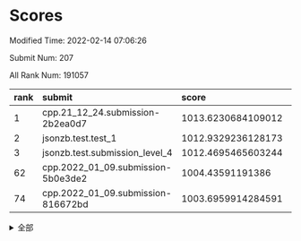 # Scores

Modified Time: 2022-02-14 07:06:26

Submit Num: 207

All Rank Num: 191057

| rank |               submit               |       score        |       sigma        | pk_num |
| :--- | :--------------------------------- | :----------------- | :----------------- | :----- |
| 1    | cpp.21_12_24.submission-2b2ea0d7   | 1013.6230684109012 | 0.821587206967443  | 3688   |
| 2    | jsonzb.test.test_1                 | 1012.9329236128173 | 0.812814382713484  | 3695   |
| 3    | jsonzb.test.submission_level_4     | 1012.4695465603244 | 0.8425235315726155 | 3694   |
| 62   | cpp.2022_01_09.submission-5b0e3de2 | 1004.43591191386   | 0.7199969638746894 | 3692   |
| 74   | cpp.2022_01_09.submission-816672bd | 1003.6959914284591 | 0.7022936589551607 | 3692   |


<details>
<summary>全部</summary>

| rank |                 submit                 |       score        |       sigma        | pk_num |
| :--- | :------------------------------------- | :----------------- | :----------------- | :----- |
| 1    | cpp.21_12_24.submission-2b2ea0d7       | 1013.6230684109012 | 0.821587206967443  | 3688   |
| 2    | jsonzb.test.test_1                     | 1012.9329236128173 | 0.812814382713484  | 3695   |
| 3    | jsonzb.test.submission_level_4         | 1012.4695465603244 | 0.8425235315726155 | 3694   |
| 4    | gobigger.level_3.submission_level_3_29 | 1011.8706377424504 | 0.7702601338409526 | 3685   |
| 5    | gobigger.level_3.submission_level_3_2  | 1011.7423882506064 | 0.7935997112918188 | 3695   |
| 6    | gobigger.level_3.submission_level_3_38 | 1011.4636820028654 | 0.7814008445353263 | 3693   |
| 7    | gobigger.level_3.submission_level_3_24 | 1011.0548482401392 | 0.7699777818560166 | 3695   |
| 8    | gobigger.level_3.submission_level_3_10 | 1011.0524356125497 | 0.7762509546040128 | 3693   |
| 9    | gobigger.level_3.submission_level_3_30 | 1011.039147880976  | 0.7577319676153883 | 3691   |
| 10   | gobigger.level_3.submission_level_3_1  | 1010.777405257445  | 0.7431873211983686 | 3696   |
| 11   | gobigger.level_3.submission_level_3_14 | 1010.7183103589733 | 0.7968082992484837 | 3694   |
| 12   | gobigger.level_3.submission_level_3_7  | 1010.6834233211745 | 0.7642475221881286 | 3692   |
| 13   | gobigger.level_3.submission_level_3_12 | 1010.5937013718577 | 0.7527799190892769 | 3692   |
| 14   | gobigger.level_3.submission_level_3_23 | 1010.534819468739  | 0.7726134895394903 | 3691   |
| 15   | gobigger.level_3.submission_level_3_40 | 1010.519491184658  | 0.767569227011157  | 3694   |
| 16   | gobigger.level_3.submission_level_3_3  | 1010.5019964697539 | 0.7461741756887086 | 3692   |
| 17   | gobigger.level_3.submission_level_3_4  | 1010.4035988328807 | 0.7765607401234432 | 3692   |
| 18   | gobigger.level_3.submission_level_3_34 | 1010.3914026354834 | 0.7476424052580739 | 3689   |
| 19   | gobigger.level_3.submission_level_3_11 | 1010.2868019203498 | 0.7566673026192648 | 3691   |
| 20   | gobigger.level_3.submission_level_3_32 | 1010.1454886154576 | 0.7375447750740693 | 3691   |
| 21   | gobigger.level_3.submission_level_3_16 | 1010.06557047596   | 0.7564395609959088 | 3691   |
| 22   | gobigger.level_3.submission_level_3_19 | 1009.9350927429513 | 0.7620010092472541 | 3693   |
| 23   | gobigger.level_3.submission_level_3_45 | 1009.916751542739  | 0.7541388732798482 | 3691   |
| 24   | gobigger.level_3.submission_level_3_20 | 1009.8952379795206 | 0.7712993778985157 | 3689   |
| 25   | gobigger.level_3.submission_level_3_21 | 1009.8821803925756 | 0.7573194947433946 | 3698   |
| 26   | gobigger.level_3.submission_level_3_31 | 1009.7599073311408 | 0.765000862642052  | 3696   |
| 27   | gobigger.level_3.submission_level_3_39 | 1009.7504009256578 | 0.7570638579354096 | 3694   |
| 28   | gobigger.level_3.submission_level_3_47 | 1009.7477162846066 | 0.7431402102542242 | 3695   |
| 29   | gobigger.level_3.submission_level_3_6  | 1009.6400946343264 | 0.7380886707848316 | 3688   |
| 30   | gobigger.level_3.submission_level_3_48 | 1009.6304124910852 | 0.7434385949954121 | 3694   |
| 31   | gobigger.level_3.submission_level_3_0  | 1009.6259994793947 | 0.7496723291195062 | 3691   |
| 32   | gobigger.level_3.submission_level_3_18 | 1009.623874383412  | 0.7487065362354791 | 3686   |
| 33   | gobigger.level_3.submission_level_3_13 | 1009.578325666222  | 0.7558411503150585 | 3689   |
| 34   | gobigger.level_3.submission_level_3_17 | 1009.5281995847135 | 0.7736343933799438 | 3696   |
| 35   | gobigger.level_3.submission_level_3_33 | 1009.4839554179471 | 0.7550130419202078 | 3694   |
| 36   | gobigger.level_3.submission_level_3_5  | 1009.4724204532941 | 0.7612916433189677 | 3688   |
| 37   | gobigger.level_3.submission_level_3_28 | 1009.4076676235227 | 0.7373545221515768 | 3694   |
| 38   | gobigger.level_3.submission_level_3_35 | 1009.3753839488174 | 0.75953332590644   | 3687   |
| 39   | gobigger.level_3.submission_level_3_27 | 1009.3427704313158 | 0.7753256754009795 | 3694   |
| 40   | gobigger.level_3.submission_level_3_42 | 1009.2710151914494 | 0.7388800279483597 | 3689   |
| 41   | gobigger.level_3.submission_level_3_26 | 1009.232973178891  | 0.7481549575735559 | 3695   |
| 42   | gobigger.level_3.submission_level_3_8  | 1009.1405007508039 | 0.7296933743431288 | 3689   |
| 43   | gobigger.level_3.submission_level_3_41 | 1009.1070589443198 | 0.7527198980389939 | 3690   |
| 44   | gobigger.level_3.submission_level_3_49 | 1009.0477472026239 | 0.7455786248518934 | 3685   |
| 45   | gobigger.level_3.submission_level_3_36 | 1008.8537959119575 | 0.748062178516033  | 3692   |
| 46   | gobigger.level_3.submission_level_3_9  | 1008.8462739133187 | 0.7467304922592792 | 3689   |
| 47   | gobigger.level_3.submission_level_3_44 | 1008.8271767153392 | 0.7499420298254045 | 3694   |
| 48   | gobigger.level_3.submission_level_3_15 | 1008.7445703859443 | 0.7496829251387138 | 3694   |
| 49   | gobigger.level_3.submission_level_3_25 | 1008.6532821302221 | 0.7285765776096889 | 3692   |
| 50   | gobigger.level_3.submission_level_3_22 | 1008.6337455987499 | 0.7337530276079146 | 3693   |
| 51   | gobigger.level_3.submission_level_3_43 | 1008.6136763702704 | 0.7429924452219319 | 3697   |
| 52   | gobigger.level_3.submission_level_3_37 | 1008.5192759412656 | 0.7324115970033827 | 3688   |
| 53   | gobigger.level_3.submission_level_3_46 | 1008.4283710327043 | 0.7316389128224103 | 3694   |
| 54   | gobigger.level_1.submission_level_1_39 | 1005.6477192270189 | 0.7156139769357742 | 3691   |
| 55   | gobigger.level_1.submission_level_1_33 | 1004.7985993859519 | 0.7159771932891529 | 3691   |
| 56   | gobigger.level_1.submission_level_1_17 | 1004.7218939814541 | 0.7199349578568704 | 3696   |
| 57   | gobigger.level_1.submission_level_1_6  | 1004.7024156978324 | 0.7312987102188595 | 3697   |
| 58   | gobigger.level_1.submission_level_1_22 | 1004.6274061032082 | 0.720318697053574  | 3690   |
| 59   | gobigger.level_1.submission_level_1_35 | 1004.6271169746605 | 0.7195963557943242 | 3688   |
| 60   | gobigger.level_1.submission_level_1_27 | 1004.620992450646  | 0.7105937058471726 | 3693   |
| 61   | gobigger.level_1.submission_level_1_48 | 1004.5787965444304 | 0.712912863969386  | 3692   |
| 62   | cpp.2022_01_09.submission-5b0e3de2     | 1004.43591191386   | 0.7199969638746894 | 3692   |
| 63   | gobigger.level_1.submission_level_1_29 | 1004.395868404505  | 0.7136400094734621 | 3695   |
| 64   | gobigger.level_1.submission_level_1_43 | 1004.3917827526514 | 0.7112113769882531 | 3695   |
| 65   | gobigger.level_1.submission_level_1_24 | 1004.2851347391393 | 0.7056395130078766 | 3688   |
| 66   | gobigger.level_1.submission_level_1_4  | 1004.1677774502168 | 0.7203018447592674 | 3690   |
| 67   | gobigger.level_1.submission_level_1_7  | 1004.1492968650364 | 0.7114735960403575 | 3691   |
| 68   | gobigger.level_1.submission_level_1_49 | 1003.981478540794  | 0.7243349355088847 | 3695   |
| 69   | gobigger.level_1.submission_level_1_31 | 1003.9323575443334 | 0.7109287090389123 | 3692   |
| 70   | gobigger.level_1.submission_level_1_34 | 1003.8671634351101 | 0.7034813070957856 | 3696   |
| 71   | gobigger.level_1.submission_level_1_44 | 1003.8515718720042 | 0.7073054943986605 | 3696   |
| 72   | gobigger.level_1.submission_level_1_1  | 1003.8509117472662 | 0.7226100706987209 | 3695   |
| 73   | gobigger.level_1.submission_level_1_16 | 1003.801857984393  | 0.7079842616100478 | 3688   |
| 74   | cpp.2022_01_09.submission-816672bd     | 1003.6959914284591 | 0.7022936589551607 | 3692   |
| 75   | gobigger.level_1.submission_level_1_11 | 1003.5408270863544 | 0.7277836160100456 | 3693   |
| 76   | gobigger.level_1.submission_level_1_15 | 1003.5257294642589 | 0.7106019334117031 | 3691   |
| 77   | gobigger.level_1.submission_level_1_23 | 1003.3867618825242 | 0.7064555046685277 | 3692   |
| 78   | gobigger.level_1.submission_level_1_30 | 1003.2235011670216 | 0.7105539695377452 | 3693   |
| 79   | gobigger.level_1.submission_level_1_10 | 1003.1688699873633 | 0.7159798687208758 | 3693   |
| 80   | gobigger.level_1.submission_level_1_40 | 1003.1099647778698 | 0.7265972009195039 | 3689   |
| 81   | gobigger.level_1.submission_level_1_42 | 1003.0708475800365 | 0.721806736036428  | 3697   |
| 82   | gobigger.level_1.submission_level_1_37 | 1003.0426060997798 | 0.7343677253566937 | 3699   |
| 83   | gobigger.level_1.submission_level_1_13 | 1002.9824634464507 | 0.722474315276528  | 3692   |
| 84   | gobigger.level_1.submission_level_1_9  | 1002.9820343788161 | 0.7167852373462594 | 3687   |
| 85   | gobigger.level_1.submission_level_1_5  | 1002.9224908611345 | 0.7035862893434561 | 3692   |
| 86   | gobigger.level_1.submission_level_1_12 | 1002.9087176889731 | 0.7110277382886872 | 3691   |
| 87   | gobigger.level_1.submission_level_1_45 | 1002.8845839480176 | 0.7153503336335311 | 3690   |
| 88   | gobigger.level_1.submission_level_1_20 | 1002.8816000807926 | 0.7073598815543827 | 3697   |
| 89   | gobigger.level_1.submission_level_1_3  | 1002.8359585941071 | 0.7339919169284237 | 3694   |
| 90   | gobigger.level_1.submission_level_1_2  | 1002.795238020005  | 0.7128945026136414 | 3690   |
| 91   | gobigger.level_1.submission_level_1_26 | 1002.7784012711392 | 0.7167481670663378 | 3694   |
| 92   | gobigger.level_1.submission_level_1_46 | 1002.7532656808821 | 0.7153867207995347 | 3694   |
| 93   | gobigger.level_1.submission_level_1_36 | 1002.749633977525  | 0.7159942504998358 | 3692   |
| 94   | gobigger.level_1.submission_level_1_47 | 1002.6604672559583 | 0.7217596621074378 | 3692   |
| 95   | gobigger.level_1.submission_level_1_38 | 1002.5976108121548 | 0.7112145706485287 | 3695   |
| 96   | gobigger.level_1.submission_level_1_41 | 1002.5493304602913 | 0.7065981752405569 | 3691   |
| 97   | gobigger.level_1.submission_level_1_14 | 1002.4431855755089 | 0.7186778220047054 | 3687   |
| 98   | gobigger.level_1.submission_level_1_18 | 1002.4185191608061 | 0.710767952201385  | 3694   |
| 99   | gobigger.level_1.submission_level_1_21 | 1002.3095843296552 | 0.7173174229562735 | 3690   |
| 100  | gobigger.level_1.submission_level_1_25 | 1002.2234002971685 | 0.7033873336691909 | 3690   |
| 101  | gobigger.level_1.submission_level_1_19 | 1002.1757326897153 | 0.7089489411957971 | 3691   |
| 102  | gobigger.level_1.submission_level_1_32 | 1002.072416764722  | 0.711591059116755  | 3691   |
| 103  | gobigger.level_1.submission_level_1_28 | 1001.8453416868838 | 0.710705471600852  | 3692   |
| 104  | gobigger.level_1.submission_level_1_0  | 1001.3606881884655 | 0.70593054294245   | 3695   |
| 105  | gobigger.level_1.submission_level_1_8  | 1001.330713687411  | 0.7182278673477761 | 3694   |
| 106  | gobigger.random.submission_random_31   | 997.2779105894402  | 0.7045466429091556 | 3691   |
| 107  | gobigger.random.submission_random_39   | 997.0452744273047  | 0.7105546412144144 | 3693   |
| 108  | gobigger.random.submission_random_40   | 996.960936853477   | 0.7085403227747809 | 3696   |
| 109  | gobigger.random.submission_random_12   | 996.9344682421706  | 0.7003611429182119 | 3694   |
| 110  | gobigger.random.submission_random_36   | 996.912074139645   | 0.7128347616202987 | 3694   |
| 111  | gobigger.random.submission_random_44   | 996.6216168492001  | 0.7279529426249923 | 3688   |
| 112  | gobigger.random.submission_random_6    | 996.5107190056568  | 0.7127217290555843 | 3690   |
| 113  | gobigger.random.submission_random_18   | 996.4580413740049  | 0.7184911367216154 | 3694   |
| 114  | gobigger.random.submission_random_38   | 996.4350635170337  | 0.7066448332086668 | 3697   |
| 115  | gobigger.random.submission_random_8    | 996.3195649940742  | 0.713258737122083  | 3694   |
| 116  | gobigger.random.submission_random_16   | 996.2952835639105  | 0.7084176395962838 | 3692   |
| 117  | gobigger.random.submission_random_0    | 996.2636725887114  | 0.7116430178006422 | 3693   |
| 118  | gobigger.random.submission_random_41   | 996.2514818533186  | 0.7142904869691076 | 3694   |
| 119  | gobigger.random.submission_random_42   | 996.2443289444489  | 0.7080194450379927 | 3689   |
| 120  | gobigger.random.submission_random_37   | 996.2074136627142  | 0.7029407902977836 | 3697   |
| 121  | gobigger.random.submission_random_49   | 996.2017920074187  | 0.7084549250622222 | 3692   |
| 122  | gobigger.random.submission_random_28   | 996.1689511605257  | 0.7207840677732373 | 3696   |
| 123  | gobigger.random.submission_random_21   | 996.1379945886683  | 0.7117220392036127 | 3686   |
| 124  | gobigger.random.submission_random_46   | 995.9631103667757  | 0.7030314455850412 | 3694   |
| 125  | gobigger.random.submission_random_32   | 995.9552142216     | 0.7034316380814432 | 3695   |
| 126  | gobigger.random.submission_random_9    | 995.9074519400228  | 0.7344843015036631 | 3693   |
| 127  | gobigger.random.submission_random_23   | 995.8708507411407  | 0.7383827684960964 | 3693   |
| 128  | gobigger.random.submission_random_27   | 995.8414977585693  | 0.7056794846852067 | 3693   |
| 129  | gobigger.random.submission_random_26   | 995.8165323520711  | 0.7150692870709354 | 3683   |
| 130  | gobigger.random.submission_random_19   | 995.8050056147829  | 0.7151010845400182 | 3691   |
| 131  | gobigger.random.submission_random_25   | 995.7980275911673  | 0.7137522062229178 | 3694   |
| 132  | gobigger.random.submission_random_43   | 995.7952865759272  | 0.7198788125330453 | 3690   |
| 133  | gobigger.random.submission_random_47   | 995.6767538011276  | 0.7090403499864736 | 3691   |
| 134  | gobigger.random.submission_random_20   | 995.6420111799622  | 0.7075990462351679 | 3692   |
| 135  | gobigger.random.submission_random_33   | 995.6149141549573  | 0.7182019764837928 | 3687   |
| 136  | gobigger.random.submission_random_7    | 995.555881071557   | 0.7089953877133447 | 3693   |
| 137  | gobigger.random.submission_random_10   | 995.5235765417838  | 0.6900794807557055 | 3693   |
| 138  | gobigger.random.submission_random_1    | 995.5173866500493  | 0.7170771033925113 | 3692   |
| 139  | gobigger.random.submission_random_4    | 995.4838858992654  | 0.7039912184601805 | 3693   |
| 140  | gobigger.random.submission_random_2    | 995.4372746845403  | 0.7166109786492584 | 3689   |
| 141  | gobigger.random.submission_random_17   | 995.3937754528083  | 0.7184857372508006 | 3694   |
| 142  | gobigger.random.submission_random_15   | 995.3663451476648  | 0.7134362171541081 | 3695   |
| 143  | gobigger.random.submission_random_48   | 995.3037052004964  | 0.7172234453503559 | 3693   |
| 144  | gobigger.random.submission_random_35   | 995.2811264523313  | 0.7143125083301419 | 3696   |
| 145  | gobigger.random.submission_random_3    | 995.2290938769734  | 0.7248371989440794 | 3695   |
| 146  | gobigger.random.submission_random_5    | 995.1970760803672  | 0.7075085331702194 | 3694   |
| 147  | gobigger.random.submission_random_22   | 995.1537977025234  | 0.7088432790386456 | 3690   |
| 148  | gobigger.random.submission_random_29   | 995.1275002236509  | 0.71551473829738   | 3692   |
| 149  | gobigger.random.submission_random_45   | 995.068915711964   | 0.7131982356639681 | 3684   |
| 150  | gobigger.random.submission_random_24   | 995.0411445373925  | 0.712220858168143  | 3690   |
| 151  | gobigger.random.submission_random_34   | 995.0136272728113  | 0.6975812693136708 | 3690   |
| 152  | gobigger.random.submission_random_13   | 994.8290552732726  | 0.715259443951306  | 3690   |
| 153  | gobigger.random.submission_random_30   | 994.6502113907125  | 0.7118646948452013 | 3689   |
| 154  | gobigger.level_2.submission_level_2_40 | 994.2894445769905  | 0.7264918229359677 | 3695   |
| 155  | gobigger.random.submission_random_11   | 994.0582035834904  | 0.7060500399728583 | 3693   |
| 156  | gobigger.level_2.submission_level_2_14 | 994.006252697329   | 0.7355378409849662 | 3694   |
| 157  | gobigger.random.submission_random_14   | 993.8402891516895  | 0.7153110990267111 | 3690   |
| 158  | gobigger.level_2.submission_level_2_48 | 993.8058109621556  | 0.7441606320365636 | 3691   |
| 159  | gobigger.level_2.submission_level_2_16 | 993.6587213159047  | 0.730013343728928  | 3695   |
| 160  | gobigger.level_2.submission_level_2_21 | 993.5664738355166  | 0.7499763131989595 | 3691   |
| 161  | gobigger.level_2.submission_level_2_26 | 993.4014291913915  | 0.7316088678154381 | 3688   |
| 162  | gobigger.level_2.submission_level_2_24 | 993.3607035686948  | 0.7336017742036672 | 3688   |
| 163  | gobigger.level_2.submission_level_2_42 | 993.321639041166   | 0.7462196600661    | 3691   |
| 164  | gobigger.level_2.submission_level_2_49 | 993.1067525206792  | 0.7283990283039571 | 3692   |
| 165  | gobigger.level_2.submission_level_2_8  | 993.1022042742994  | 0.7358526342570552 | 3690   |
| 166  | gobigger.level_2.submission_level_2_23 | 993.0566274760042  | 0.7333124776866733 | 3695   |
| 167  | gobigger.level_2.submission_level_2_4  | 993.0139351236845  | 0.7290737377284149 | 3693   |
| 168  | gobigger.level_2.submission_level_2_13 | 992.9754651784441  | 0.7217717944010713 | 3696   |
| 169  | gobigger.level_2.submission_level_2_17 | 992.966802914043   | 0.7421195416788661 | 3686   |
| 170  | gobigger.level_2.submission_level_2_31 | 992.9287732186543  | 0.7349925730784925 | 3689   |
| 171  | gobigger.level_2.submission_level_2_38 | 992.9199787519293  | 0.7368778581299278 | 3694   |
| 172  | gobigger.level_2.submission_level_2_39 | 992.8744922919149  | 0.7519476626265789 | 3691   |
| 173  | gobigger.level_2.submission_level_2_7  | 992.6808131306336  | 0.7374476713495061 | 3697   |
| 174  | gobigger.level_2.submission_level_2_44 | 992.6243868908562  | 0.7357697769741736 | 3695   |
| 175  | gobigger.level_2.submission_level_2_12 | 992.5650764368976  | 0.7389654973111889 | 3692   |
| 176  | gobigger.level_2.submission_level_2_25 | 992.5482752113602  | 0.7236642823287557 | 3690   |
| 177  | gobigger.level_2.submission_level_2_20 | 992.5265252199507  | 0.7433987606723935 | 3693   |
| 178  | gobigger.level_2.submission_level_2_0  | 992.4278947479991  | 0.7498603199915954 | 3694   |
| 179  | gobigger.level_2.submission_level_2_29 | 992.3932954693012  | 0.7241486303243413 | 3689   |
| 180  | gobigger.level_2.submission_level_2_46 | 992.3809342313969  | 0.7325568874921522 | 3698   |
| 181  | gobigger.level_2.submission_level_2_45 | 992.3795549956659  | 0.7474579775324739 | 3688   |
| 182  | gobigger.level_2.submission_level_2_2  | 992.2936410435034  | 0.7469298828407825 | 3691   |
| 183  | gobigger.level_2.submission_level_2_47 | 992.2392886647211  | 0.7277161074922819 | 3691   |
| 184  | gobigger.level_2.submission_level_2_28 | 992.1879281121884  | 0.7554922628801946 | 3693   |
| 185  | gobigger.level_2.submission_level_2_1  | 992.1516839153954  | 0.7580239871756972 | 3691   |
| 186  | gobigger.level_2.submission_level_2_27 | 992.0906713315907  | 0.7395881942246506 | 3693   |
| 187  | gobigger.level_2.submission_level_2_15 | 992.0831020089718  | 0.7423746398452608 | 3691   |
| 188  | gobigger.level_2.submission_level_2_9  | 992.0538919702265  | 0.752328466223316  | 3688   |
| 189  | gobigger.level_2.submission_level_2_36 | 992.0473106993     | 0.7538655801076715 | 3691   |
| 190  | gobigger.level_2.submission_level_2_18 | 992.0086121264718  | 0.7302850366940625 | 3689   |
| 191  | gobigger.level_2.submission_level_2_10 | 991.9154285374169  | 0.7384823909363497 | 3694   |
| 192  | gobigger.level_2.submission_level_2_41 | 991.9024759159831  | 0.7636648924402251 | 3689   |
| 193  | gobigger.level_2.submission_level_2_3  | 991.6930886634209  | 0.7668571997785695 | 3694   |
| 194  | gobigger.level_2.submission_level_2_5  | 991.6240367549341  | 0.7566312635681993 | 3688   |
| 195  | gobigger.level_2.submission_level_2_37 | 991.6052615760042  | 0.7494163242668782 | 3692   |
| 196  | gobigger.level_2.submission_level_2_43 | 991.5097060269908  | 0.7499584006848659 | 3688   |
| 197  | gobigger.level_2.submission_level_2_22 | 991.4601963618848  | 0.7618498570316297 | 3686   |
| 198  | gobigger.level_2.submission_level_2_34 | 991.2908079196483  | 0.756471456415482  | 3689   |
| 199  | gobigger.level_2.submission_level_2_6  | 991.265660463972   | 0.7697688948739011 | 3691   |
| 200  | gobigger.level_2.submission_level_2_33 | 991.2239747694185  | 0.7779723862451873 | 3682   |
| 201  | gobigger.level_2.submission_level_2_11 | 991.0841958225141  | 0.7558983813383253 | 3691   |
| 202  | gobigger.level_2.submission_level_2_35 | 991.0292076596464  | 0.7358348618187062 | 3690   |
| 203  | gobigger.level_2.submission_level_2_19 | 991.0240857587256  | 0.7435961324802272 | 3691   |
| 204  | gobigger.level_2.submission_level_2_30 | 990.3464125774394  | 0.7709308680950338 | 3693   |
| 205  | gobigger.level_2.submission_level_2_32 | 990.2668700643957  | 0.7509592385491978 | 3696   |
| 206  | gobigger.none.submission_none_1        | 977.8202496539706  | 1.2838576923322833 | 3692   |
| 207  | gobigger.none.submission_none_0        | 975.5393665296039  | 1.5724737624487655 | 3694   |

</details>